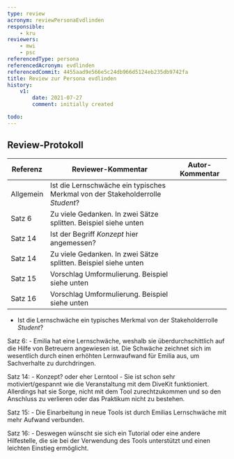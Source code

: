 ```yaml
---
type: review
acronym: reviewPersonaEvdlinden
responsible:
    - kru
reviewers:
    - mwi
    - psc
referencedType: persona
referencedAcronym: evdlinden
referencedCommit: 4455aad9e566e5c24db966d5124eb235db9742fa
title: Review zur Persona evdlinden
history:
    v1:
        date: 2021-07-27
        comment: initially created

todo:
---
```



## Review-Protokoll

| Referenz | Reviewer-Kommentar | Autor-Kommentar |
|------------|------------------|-----------------|
| Allgemein | Ist die Lernschwäche ein typisches Merkmal von der Stakeholderrolle _Student_? | |
| Satz 6 | Zu viele Gedanken. In zwei Sätze splitten. Beispiel siehe unten | |
| Satz 14 | Ist der Begriff _Konzept_ hier angemessen? | |
| Satz 14 | Zu viele Gedanken. In zwei Sätze splitten. Beispiel siehe unten | |
| Satz 15 | Vorschlag Umformulierung. Beispiel siehe unten | |
| Satz 16 | Vorschlag Umformulierung. Beispiel siehe unten | |

- Ist die Lernschwäche ein typisches Merkmal von der Stakeholderrolle _Student_?

Satz 6:
	- Emilia hat eine Lernschwäche, weshalb sie überdurchschittlich auf die Hilfe von Betreuern angewiesen ist. Die Schwäche zeichnet sich im wesentlich durch einen erhöhten Lernwaufwand für Emilia aus, um Sachverhalte zu durchdringen.

Satz 14: 
	- Konzept? oder eher Lerntool
	- Sie ist schon sehr motiviert/gespannt wie die Veranstaltung mit dem DiveKit funktioniert. Allerdings hat sie Sorge, nicht mit dem Tool zurechtzukommen und so den Anschluss zu verlieren oder das Praktikum nicht zu bestehen.

Satz 15:
	- Die Einarbeitung in neue Tools ist durch Emilias Lernschwäche mit mehr Aufwand verbunden.

Satz 16:
	- Deswegen wünscht sie sich ein Tutorial oder eine andere Hilfestelle, die sie bei der Verwendung des Tools unterstützt und einen leichten Einstieg ermöglicht.